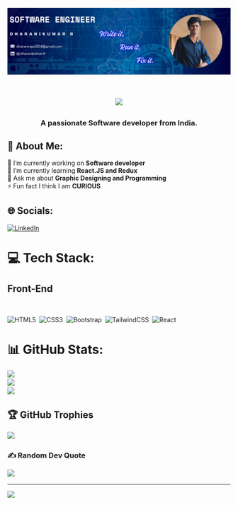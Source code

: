 ![logo](https://github.com/dharanikumar07/dharanikumar07/blob/main/Github.png)
<br>
<h1 align="center">
  <a href="https://git.io/typing-svg">
    <img src="https://readme-typing-svg.herokuapp.com/?lines=Hey+There!+👋;+Scroll+down!+👇;+Loved+your+visit+❤️;+&center=true&size=30&color=ffffff">
  </a>
</h1>
<h3 align="center">A passionate Software developer from India.</h3>

## 💫 About Me:
🔭 I’m currently working on **Software developer**<br>
🌱 I’m currently learning **React.JS and Redux**<br>
💬 Ask me about **Graphic Designing and Programming**<br>
⚡ Fun fact I think I am **CURIOUS**

## 🌐 Socials:
[![LinkedIn](https://img.shields.io/badge/LinkedIn-%230077B5.svg?logo=linkedin&logoColor=white)](https://linkedin.com/in/dharanikumarr-07) 

# 💻 Tech Stack:
<h2>Front-End</h2><br>

![HTML5](https://img.shields.io/badge/html5-%23E34F26.svg?style=for-the-badge&logo=html5&logoColor=white)&nbsp;&nbsp;![CSS3](https://img.shields.io/badge/css3-%231572B6.svg?style=for-the-badge&logo=css3&logoColor=white)&nbsp;&nbsp;![Bootstrap](https://img.shields.io/badge/bootstrap-%238511FA.svg?style=for-the-badge&logo=bootstrap&logoColor=white)&nbsp;&nbsp;![TailwindCSS](https://img.shields.io/badge/tailwindcss-%2338B2AC.svg?style=for-the-badge&logo=tailwind-css&logoColor=white)&nbsp;&nbsp;![React](https://img.shields.io/badge/react-%2320232a.svg?style=for-the-badge&logo=react&logoColor=%2361DAFB)

# 📊 GitHub Stats:
![](https://github-readme-stats.vercel.app/api?username=dharanikumar07&theme=dark&hide_border=false&include_all_commits=true&count_private=true)<br/>
![](https://github-readme-streak-stats.herokuapp.com/?user=dharanikumar07&theme=dark&hide_border=false)<br/>
![](https://github-readme-stats.vercel.app/api/top-langs/?username=dharanikumar07&theme=dark&hide_border=false&include_all_commits=true&count_private=true&layout=compact)

## 🏆 GitHub Trophies
![](https://github-profile-trophy.vercel.app/?username=dharanikumar07&theme=radical&no-frame=false&no-bg=true&margin-w=4)

### ✍️ Random Dev Quote
![](https://quotes-github-readme.vercel.app/api?type=horizontal&theme=radical)

---
[![](https://visitcount.itsvg.in/api?id=dharanikumar07&icon=0&color=0)](https://visitcount.itsvg.in)

<!-- Proudly created with GPRM ( https://gprm.itsvg.in ) -->
